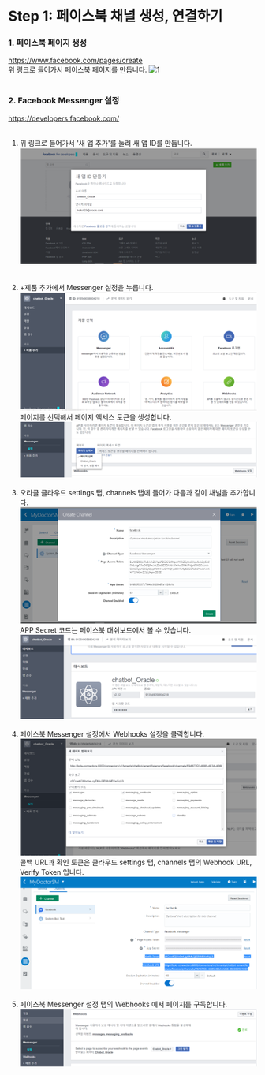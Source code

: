 **Step 1: 페이스북 채널 생성, 연결하기**
===
### 1. 페이스북 페이지 생성
<a href="https://www.facebook.com/pages/create" target="blank">https://www.facebook.com/pages/create</a><br>
위 링크로 들어가서 페이스북 페이지를 만듭니다.
![1](/media/facebook_page.PNG)<br><br>
### 2. Facebook Messenger 설정
<a href="https://developers.facebook.com/" target = "blank">https://developers.facebook.com/</a><br><br>
1. 위 링크로 들어가서 '새 앱 추가'를 눌러 새 앱 ID를 만듭니다.![2](/media/mydoctor/appId.PNG)  
<br><br>
1. +제품 추가에서 Messenger 설정을 누릅니다.
![3](/media/mydoctor/channel3.PNG)
페이지를 선택해서 페이지 엑세스 토큰을 생성합니다.![4](/media/mydoctor/channel4.PNG)
<br><br>
1. 오라클 클라우드 settings 탭, channels 탭에 들어가 다음과 같이 채널을 추가합니다.![5](/media/mydoctor/channel5.PNG)
APP Secret 코드는 페이스북 대쉬보드에서 볼 수 있습니다.
![6](/media/mydoctor/channel6.PNG)
<br><br>
1. 페이스북 Messenger 설정에서 Webhooks 설정을 클릭합니다.![7](/media/mydoctor/channel7.PNG)
콜백 URL과 확인 토큰은 클라우드 settings 탭, channels 탭의 Webhook URL, Verify Token 입니다.
![8](/media/mydoctor/channel8.PNG)
<br><br>
1. 페이스북 Messenger 설정 탭의 Webhooks 에서 페이지를 구독합니다.
![10](/media/mydoctor/channel10.PNG)

